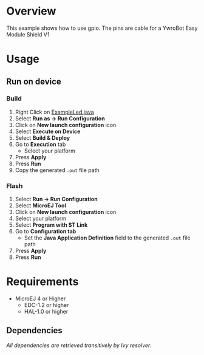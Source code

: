 # Overview
This example shows how to use gpio.
The pins are cable for a YwroBot Easy Module Shield V1

# Usage
## Run on device
### Build
1. Right Click on [ExampleLed.java](ej.examples.foundation.hal.gpio/src/main/java/ej/examples/foundation/hal/gpio/ExampleLed.java)
1. Select **Run as -> Run Configuration** 
1. Click on **New launch configuration** icon
1. Select **Execute on Device**
1. Select **Build & Deploy**
1. Go to **Execution** tab
	* Select your platform 
1. Press **Apply**
1. Press **Run**
1. Copy the generated `.out` file path

### Flash
1. Select **Run -> Run Configuration**
1. Select **MicroEJ Tool**
1. Click on **New launch configuration** icon
1. Select your platform 
1. Select **Program with ST Link**
1. Go to **Configuration tab**
	* Set the **Java Application Definition** field to the generated `.out` file path
1. Press **Apply**
1. Press **Run**

# Requirements
* MicroEJ 4 or Higher
	* EDC-1.2 or higher
	* HAL-1.0 or higher

## Dependencies
_All dependencies are retrieved transitively by Ivy resolver_.
